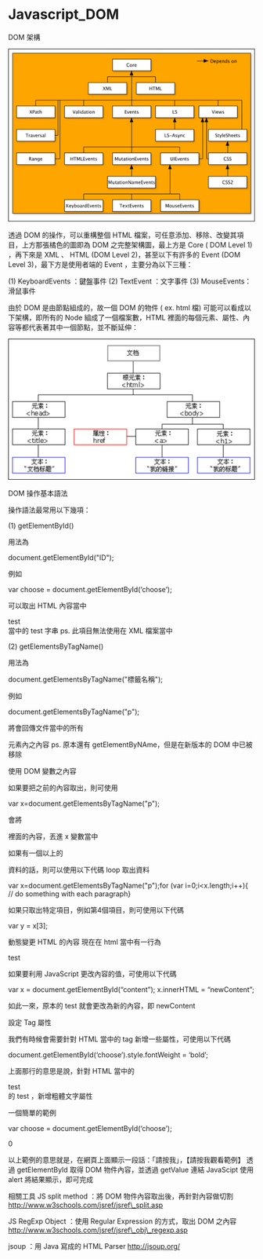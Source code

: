 # Javascript_DOM
DOM 架構

<img src="https://github.com/paulip114/Javascript_DOM/blob/master/domarchitecture_thumb2.png">

透過 DOM 的操作，可以重構整個 HTML 檔案，可任意添加、移除、改變其項目，上方那張橘色的圖即為 DOM 之完整架構圖，最上方是 Core ( DOM Level 1) ，再下來是 XML 、 HTML (DOM Level 2)，甚至以下有許多的 Event (DOM Level 3)，最下方是使用者端的 Event ，主要分為以下三種：

(1) KeyboardEvents ：鍵盤事件
(2) TextEvent ：文字事件
(3) MouseEvents：滑鼠事件

由於 DOM 是由節點組成的，故一個 DOM 的物件 ( ex. html 檔) 可能可以看成以下架構，即所有的 Node 組成了一個檔案數，HTML 裡面的每個元素、屬性、內容等都代表著其中一個節點，並不斷延伸：

<img src="https://github.com/paulip114/Javascript_DOM/blob/master/ct_htmltree_thumb3.gif">

DOM 操作基本語法

操作語法最常用以下幾項：

(1) getElementById()

用法為

document.getElementById("ID");

例如

var choose = document.getElementById(‘choose’);

可以取出 HTML 內容當中 <div id=”choose”> test </div> 當中的 test 字串
ps. 此項目無法使用在 XML 檔案當中

(2) getElementsByTagName()

用法為

document.getElementsByTagName("標籤名稱");

例如

document.getElementsByTagName("p");

將會回傳文件當中的所有 <p> 元素內之內容
ps. 原本還有 getElementByNAme，但是在新版本的 DOM 中已被移除

使用 DOM 變數之內容

如果要把之前的內容取出，則可使用

var x=document.getElementsByTagName("p");

會將 <p> 裡面的內容，丟進 x 變數當中

如果有一個以上的 <p> 資料的話，則可以使用以下代碼 loop 取出資料
  
var x=document.getElementsByTagName("p");for (var i=0;i<x.length;i++){   // do something with each paragraph}

如果只取出特定項目，例如第4個項目，則可使用以下代碼

var y = x[3];

動態變更 HTML 的內容
現在在 html 當中有一行為

<div id=”content”> test </div>

如果要利用 JavaScript 更改內容的值，可使用以下代碼

var x = document.getElementById(“content”);
x.innerHTML = “newContent”;

如此一來，原本的 test 就會更改為新的內容，即 newContent

設定 Tag 屬性

我們有時候會需要針對 HTML 當中的 tag 新增一些屬性，可使用以下代碼

document.getElementById(‘choose’).style.fontWeight = ‘bold’;

上面那行的意思是說，針對 HTML 當中的 <div id=’choose’> test </div> 的 test ，新增粗體文字屬性

一個簡單的範例

var choose = document.getElementById(‘choose’);

0

以上範例的意思就是，在網頁上面顯示一段話：「請按我」，【請按我觀看範例】
透過 getElementById 取得 DOM 物件內容，並透過 getValue 連結 JavaScipt
使用 alert 將結果顯示，即可完成

相關工具
JS split method ：將 DOM 物件內容取出後，再針對內容做切割
http://www.w3schools.com/jsref/jsref\_split.asp

JS RegExp Object ：使用 Regular Expression 的方式，取出 DOM 之內容
http://www.w3schools.com/jsref/jsref\_obj\_regexp.asp

jsoup ：用 Java 寫成的 HTML Parser
http://jsoup.org/

